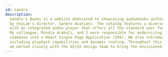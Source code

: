 ```yaml
---
id: sandro
description:
  Sandro's Books is a website dedicated to showcasing audiobooks authored
  by UniLab's director, Sandro Asatiani. The catalog features a diverse range of topics,
  with an integrated audio player that offers all the standard user functionalities.
  My colleague, Mindia Arabuli, and I were responsible for modernizing the existing
  codebase into a React Single Page Application (SPA). We also introduced new features,
  including playback capabilities and dynamic routing. Throughout this process,
  we worked closely with the UI/UX design team to bring the envisioned product to life.
---
```

